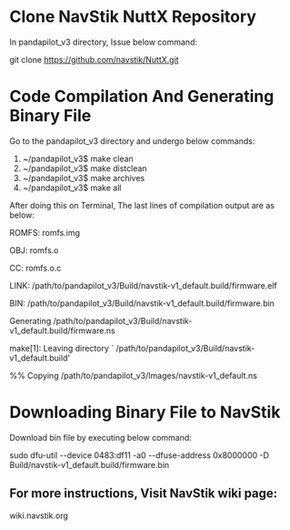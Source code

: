 Clone NavStik NuttX Repository 
==========

In pandapilot_v3 directory, Issue below command:

git clone https://github.com/navstik/NuttX.git

Code Compilation And Generating Binary File
==========

Go to the pandapilot_v3 directory and undergo below commands:

1. ~/pandapilot_v3$ make clean
2. ~/pandapilot_v3$ make distclean
3. ~/pandapilot_v3$ make archives
4. ~/pandapilot_v3$ make all

After doing this on Terminal, The last lines of compilation output are as below:

ROMFS: romfs.img

OBJ: romfs.o

CC: romfs.o.c

LINK: /path/to/pandapilot_v3/Build/navstik-v1_default.build/firmware.elf

BIN: /path/to/pandapilot_v3/Build/navstik-v1_default.build/firmware.bin

Generating /path/to/pandapilot_v3/Build/navstik-v1_default.build/firmware.ns

make[1]: Leaving directory ` /path/to/pandapilot_v3/Build/navstik-v1_default.build'

%% Copying /path/to/pandapilot_v3/Images/navstik-v1_default.ns

Downloading Binary File to NavStik
==========

Download bin file by executing below command:

sudo dfu-util --device 0483:df11 -a0 --dfuse-address 0x8000000 -D Build/navstik-v1_default.build/firmware.bin

For more instructions, Visit NavStik wiki page: 
-
wiki.navstik.org
